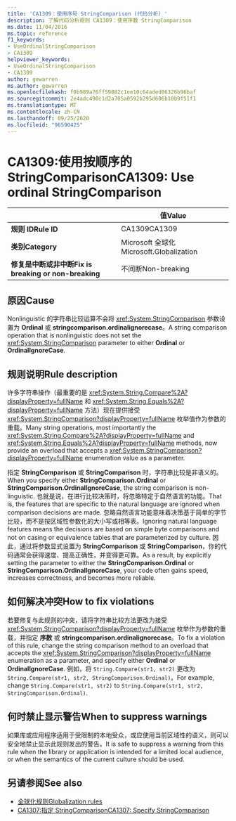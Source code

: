 ```yaml
---
title: 'CA1309：使用序号 StringComparison (代码分析) '
description: 了解代码分析规则 CA1309：使用序数 StringComparison
ms.date: 11/04/2016
ms.topic: reference
f1_keywords:
- UseOrdinalStringComparison
- CA1309
helpviewer_keywords:
- UseOrdinalStringComparison
- CA1309
author: gewarren
ms.author: gewarren
ms.openlocfilehash: f0b989a76ff59882c1ee10c64aded06326b96baf
ms.sourcegitcommit: 2e4adc490c1d2a705a0592b295d606b10b9f51f1
ms.translationtype: MT
ms.contentlocale: zh-CN
ms.lasthandoff: 09/25/2020
ms.locfileid: "96590425"
---
```

# <a name="ca1309-use-ordinal-stringcomparison"></a><span data-ttu-id="00e82-103">CA1309:使用按顺序的 StringComparison</span><span class="sxs-lookup"><span data-stu-id="00e82-103">CA1309: Use ordinal StringComparison</span></span>

|                                     | <span data-ttu-id="00e82-104">值</span><span class="sxs-lookup"><span data-stu-id="00e82-104">Value</span></span>                   |
|-------------------------------------|-------------------------|
| <span data-ttu-id="00e82-105">**规则 ID**</span><span class="sxs-lookup"><span data-stu-id="00e82-105">**Rule ID**</span></span>                         | <span data-ttu-id="00e82-106">CA1309</span><span class="sxs-lookup"><span data-stu-id="00e82-106">CA1309</span></span>                  |
| <span data-ttu-id="00e82-107">**类别**</span><span class="sxs-lookup"><span data-stu-id="00e82-107">**Category**</span></span>                        | <span data-ttu-id="00e82-108">Microsoft 全球化</span><span class="sxs-lookup"><span data-stu-id="00e82-108">Microsoft.Globalization</span></span> |
| <span data-ttu-id="00e82-109">**修复是中断或非中断**</span><span class="sxs-lookup"><span data-stu-id="00e82-109">**Fix is breaking or non-breaking**</span></span> | <span data-ttu-id="00e82-110">不间断</span><span class="sxs-lookup"><span data-stu-id="00e82-110">Non-breaking</span></span>            |

## <a name="cause"></a><span data-ttu-id="00e82-111">原因</span><span class="sxs-lookup"><span data-stu-id="00e82-111">Cause</span></span>

<span data-ttu-id="00e82-112">Nonlinguistic 的字符串比较运算不会将 <xref:System.StringComparison> 参数设置为 **Ordinal** 或 **stringcomparison.ordinalignorecase**。</span><span class="sxs-lookup"><span data-stu-id="00e82-112">A string comparison operation that is nonlinguistic does not set the <xref:System.StringComparison> parameter to either **Ordinal** or **OrdinalIgnoreCase**.</span></span>

## <a name="rule-description"></a><span data-ttu-id="00e82-113">规则说明</span><span class="sxs-lookup"><span data-stu-id="00e82-113">Rule description</span></span>

<span data-ttu-id="00e82-114">许多字符串操作（最重要的是 <xref:System.String.Compare%2A?displayProperty=fullName> 和 <xref:System.String.Equals%2A?displayProperty=fullName> 方法）现在提供接受 <xref:System.StringComparison?displayProperty=fullName> 枚举值作为参数的重载。</span><span class="sxs-lookup"><span data-stu-id="00e82-114">Many string operations, most importantly the <xref:System.String.Compare%2A?displayProperty=fullName> and <xref:System.String.Equals%2A?displayProperty=fullName> methods, now provide an overload that accepts a <xref:System.StringComparison?displayProperty=fullName> enumeration value as a parameter.</span></span>

<span data-ttu-id="00e82-115">指定 **StringComparison** 或 **StringComparison** 时，字符串比较是非语义的。</span><span class="sxs-lookup"><span data-stu-id="00e82-115">When you specify either **StringComparison.Ordinal** or **StringComparison.OrdinalIgnoreCase**, the string comparison is non-linguistic.</span></span> <span data-ttu-id="00e82-116">也就是说，在进行比较决策时，将忽略特定于自然语言的功能。</span><span class="sxs-lookup"><span data-stu-id="00e82-116">That is, the features that are specific to the natural language are ignored when comparison decisions are made.</span></span> <span data-ttu-id="00e82-117">忽略自然语言功能意味着决策基于简单的字节比较，而不是按区域性参数化的大小写或相等表。</span><span class="sxs-lookup"><span data-stu-id="00e82-117">Ignoring natural language features means the decisions are based on simple byte comparisons and not on casing or equivalence tables that are parameterized by culture.</span></span> <span data-ttu-id="00e82-118">因此，通过将参数显式设置为 **StringComparison** 或 **StringComparison**，你的代码通常会获得速度、提高正确性，并变得更可靠。</span><span class="sxs-lookup"><span data-stu-id="00e82-118">As a result, by explicitly setting the parameter to either the **StringComparison.Ordinal** or **StringComparison.OrdinalIgnoreCase**, your code often gains speed, increases correctness, and becomes more reliable.</span></span>

## <a name="how-to-fix-violations"></a><span data-ttu-id="00e82-119">如何解决冲突</span><span class="sxs-lookup"><span data-stu-id="00e82-119">How to fix violations</span></span>

<span data-ttu-id="00e82-120">若要修复与此规则的冲突，请将字符串比较方法更改为接受 <xref:System.StringComparison?displayProperty=fullName> 枚举作为参数的重载，并指定 **序数** 或 **stringcomparison.ordinalignorecase**。</span><span class="sxs-lookup"><span data-stu-id="00e82-120">To fix a violation of this rule, change the string comparison method to an overload that accepts the <xref:System.StringComparison?displayProperty=fullName> enumeration as a parameter, and specify either **Ordinal** or **OrdinalIgnoreCase**.</span></span> <span data-ttu-id="00e82-121">例如，将 `String.Compare(str1, str2)` 更改为 `String.Compare(str1, str2, StringComparison.Ordinal)`。</span><span class="sxs-lookup"><span data-stu-id="00e82-121">For example, change `String.Compare(str1, str2)` to `String.Compare(str1, str2, StringComparison.Ordinal)`.</span></span>

## <a name="when-to-suppress-warnings"></a><span data-ttu-id="00e82-122">何时禁止显示警告</span><span class="sxs-lookup"><span data-stu-id="00e82-122">When to suppress warnings</span></span>

<span data-ttu-id="00e82-123">如果库或应用程序适用于受限制的本地受众，或应使用当前区域性的语义，则可以安全地禁止显示此规则发出的警告。</span><span class="sxs-lookup"><span data-stu-id="00e82-123">It is safe to suppress a warning from this rule when the library or application is intended for a limited local audience, or when the semantics of the current culture should be used.</span></span>

## <a name="see-also"></a><span data-ttu-id="00e82-124">另请参阅</span><span class="sxs-lookup"><span data-stu-id="00e82-124">See also</span></span>

- [<span data-ttu-id="00e82-125">全球化规则</span><span class="sxs-lookup"><span data-stu-id="00e82-125">Globalization rules</span></span>](globalization-warnings.md)
- [<span data-ttu-id="00e82-126">CA1307:指定 StringComparison</span><span class="sxs-lookup"><span data-stu-id="00e82-126">CA1307: Specify StringComparison</span></span>](ca1307.md)
